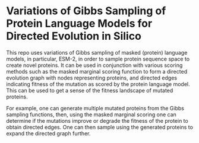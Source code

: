 # Variations of Gibbs Sampling of Protein Language Models for Directed Evolution in Silico

This repo uses variations of Gibbs sampling of masked (protein) language models, in particular, ESM-2, in order to sample protein sequence space 
to create novel proteins. It can be used in conjunction with various scoring methods such as the masked marginal scoring function to form a directed 
evolution graph with nodes representing proteins, and directed edges indicating fitness of the mutation as scored by the protein language model. 
This can be used to get a sense of the fitness landscape of mutated proteins. 

For example, one can generate multiple mutated proteins from the Gibbs sampling functions, then, using the masked marginal scoring one can determine 
if the mutations improve or degrade the fitness of the protein to obtain directed edges. One can then sample using the generated proteins to expand 
the directed graph further. 
